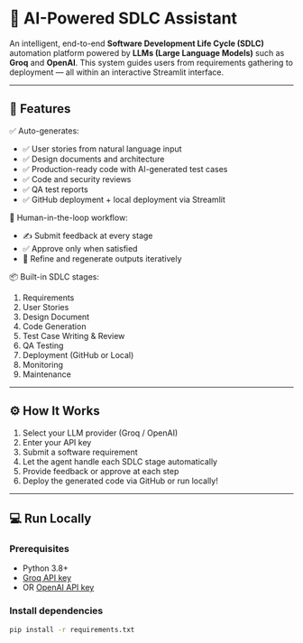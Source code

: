 
# 🚀 AI-Powered SDLC Assistant

An intelligent, end-to-end **Software Development Life Cycle (SDLC)** automation platform powered by **LLMs (Large Language Models)** such as **Groq** and **OpenAI**. This system guides users from requirements gathering to deployment — all within an interactive Streamlit interface.

---

## 🧠 Features

✅ Auto-generates:
- ✅ User stories from natural language input  
- ✅ Design documents and architecture  
- ✅ Production-ready code with AI-generated test cases  
- ✅ Code and security reviews  
- ✅ QA test reports  
- ✅ GitHub deployment + local deployment via Streamlit  

🔄 Human-in-the-loop workflow:
- ✍️ Submit feedback at every stage
- ✅ Approve only when satisfied
- 🔁 Refine and regenerate outputs iteratively

📦 Built-in SDLC stages:
1. Requirements  
2. User Stories  
3. Design Document  
4. Code Generation  
5. Test Case Writing & Review  
6. QA Testing  
7. Deployment (GitHub or Local)  
8. Monitoring  
9. Maintenance  

---

## ⚙️ How It Works

1. Select your LLM provider (Groq / OpenAI)
2. Enter your API key
3. Submit a software requirement
4. Let the agent handle each SDLC stage automatically
5. Provide feedback or approve at each step
6. Deploy the generated code via GitHub or run locally!

---

## 💻 Run Locally

### Prerequisites
- Python 3.8+
- [Groq API key](https://console.groq.com/)
- OR [OpenAI API key](https://platform.openai.com/account/api-keys)

### Install dependencies

```bash
pip install -r requirements.txt
